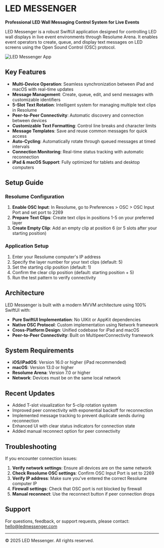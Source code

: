 # LED MESSENGER

**Professional LED Wall Messaging Control System for Live Events**

LED Messenger is a robust SwiftUI application designed for controlling LED wall displays in live event environments through Resolume Arena. It enables event operators to create, queue, and display text messages on LED screens using the Open Sound Control (OSC) protocol.

![LED Messenger App](https://ledmessenger.com/app-preview.png)

## Key Features

- **Multi-Device Operation**: Seamless synchronization between iPad and macOS with real-time updates
- **Message Management**: Create, queue, edit, and send messages with customizable identifiers
- **5-Slot Text Rotation**: Intelligent system for managing multiple text clips in Resolume
- **Peer-to-Peer Connectivity**: Automatic discovery and connection between devices
- **Customizable Text Formatting**: Control line breaks and character limits
- **Message Templates**: Save and reuse common messages for quick access
- **Auto-Cycling**: Automatically rotate through queued messages at timed intervals
- **Connection Monitoring**: Real-time status tracking with automatic reconnection
- **iPad & macOS Support**: Fully optimized for tablets and desktop computers

## Setup Guide

### Resolume Configuration

1. **Enable OSC Input**: In Resolume, go to Preferences > OSC > OSC Input Port and set port to 2269
2. **Prepare Text Clips**: Create text clips in positions 1-5 on your preferred layer
3. **Create Empty Clip**: Add an empty clip at position 6 (or 5 slots after your starting position)

### Application Setup

1. Enter your Resolume computer's IP address
2. Specify the layer number for your text clips (default: 5)
3. Set the starting clip position (default: 1)
4. Confirm the clear clip position (default: starting position + 5)
5. Run the test pattern to verify connectivity

## Architecture

LED Messenger is built with a modern MVVM architecture using 100% SwiftUI with:

- **Pure SwiftUI Implementation**: No UIKit or AppKit dependencies
- **Native OSC Protocol**: Custom implementation using Network framework
- **Cross-Platform Design**: Unified codebase for iPad and macOS
- **Peer-to-Peer Connectivity**: Built on MultipeerConnectivity framework

## System Requirements

- **iOS/iPadOS**: Version 16.0 or higher (iPad recommended)
- **macOS**: Version 13.0 or higher
- **Resolume Arena**: Version 7.0 or higher
- **Network**: Devices must be on the same local network

## Recent Updates

- Added T-slot visualization for 5-clip rotation system
- Improved peer connectivity with exponential backoff for reconnection
- Implemented message tracking to prevent duplicate sends during reconnection
- Enhanced UI with clear status indicators for connection state
- Added manual reconnect option for peer connectivity

## Troubleshooting

If you encounter connection issues:

1. **Verify network settings**: Ensure all devices are on the same network
2. **Check Resolume OSC settings**: Confirm OSC Input Port is set to 2269
3. **Verify IP address**: Make sure you've entered the correct Resolume computer IP
4. **Firewall settings**: Check that OSC port is not blocked by firewall
5. **Manual reconnect**: Use the reconnect button if peer connection drops

## Support

For questions, feedback, or support requests, please contact:
hello@ledmessenger.com

---

© 2025 LED Messenger. All rights reserved.